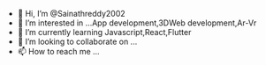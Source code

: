- 👋 Hi, I’m @Sainathreddy2002
- 👀 I’m interested in ...App development,3DWeb development,Ar-Vr
- 🌱 I’m currently learning Javascript,React,Flutter
- 💞️ I’m looking to collaborate on ...
- 📫 How to reach me ...

<!---
Sainathreddy2002/Sainathreddy2002 is a ✨ special ✨ repository because its `README.md` (this file) appears on your GitHub profile.
You can click the Preview link to take a look at your changes.
--->
